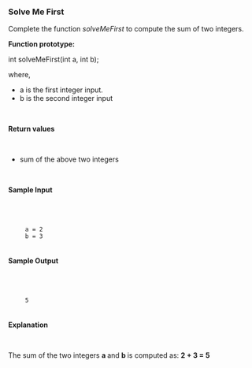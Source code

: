 <head>
  <style>
    code{
      display:block;
      padding:20px;
    }
  </style>
</head>
<h3>Solve Me First</h3>
<p>Complete the function <em>solveMeFirst</em> to compute the sum of two integers.</p>
<p><strong>Function prototype:</strong></p>
<p>int solveMeFirst(int a, int b);</p>
<p>where,</p>
<ul>
  <li>a is the first integer input.</li>
  <li>b is the second integer input</li>
</ul>
<br>
<p><strong>Return values</strong></p>
<br>
<ul>
  <li> sum of the above two integers</li>
</ul>
<br>
<p><strong>Sample Input</strong></p>
<br>
<code>
  a = 2
  b = 3
</code>
<p><strong>Sample Output</strong></p>
<br>
<code>
  5
</code>
<p><strong>Explanation</strong></p>
<br>
<p>The sum of the two integers <strong> a </strong> and <strong> b </strong> is computed as: <strong> 2 + 3 = 5 </strong>
